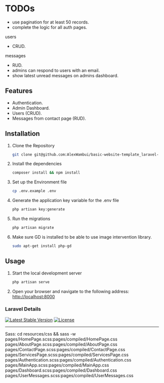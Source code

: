 # TODOs
- use pagination for at least 50 records.
- complete the logic for all auth pages.

users
- CRUD.

messages
- RUD.
- admins can respond to users with an email.
- show latest unread messages on admins dashboard.



## Features
- Authentication.
- Admin Dashboard.
- Users (CRUD).
- Messages from contact page (RUD).


## Installation
1. Clone the Repository
    ```bash
    git clone git@github.com:AlexWambui/basic-website-template_laravel-blade.git
    ```
2. Install the dependencies
    ```bash
    composer install && npm install
    ```
3. Set up the Environment file
    ```bash
    cp .env.example .env
    ```
4. Generate the application key variable for the .env file
    ```bash
    php artisan key:generate
    ```
5. Run the migrations
    ```bash
    php artisan migrate
    ```
6. Make sure GD is installed to be able to use image intervention library.
    ```bash
    sudo apt-get install php-gd
    ```


## Usage
1. Start the local development server
    ```bash
    php artisan serve
    ```
2. Open your browser and navigate to the following address: [http://localhost:8000](http://localhost:8000)


### Laravel Details
<a href="https://packagist.org/packages/laravel/framework"><img src="https://img.shields.io/packagist/v/laravel/framework" alt="Latest Stable Version"></a>
<a href="https://packagist.org/packages/laravel/framework"><img src="https://img.shields.io/packagist/l/laravel/framework" alt="License"></a>


-------------------------------------------------
Sass:
cd resources/css && sass -w pages/HomePage.scss:pages/compiled/HomePage.css pages/AboutPage.scss:pages/compiled/AboutPage.css pages/ContactPage.scss:pages/compiled/ContactPage.css pages/ServicesPage.scss:pages/compiled/ServicesPage.css pages/Authentication.scss:pages/compiled/Authentication.css pages/MainApp.scss:pages/compiled/MainApp.css pages/Dashboard.scss:pages/compiled/Dashboard.css pages/UserMessages.scss:pages/compiled/UserMessages.css
